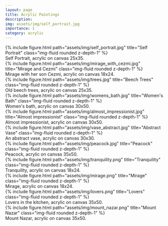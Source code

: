 ```yaml
---
layout: page
title: Acrylic Paintings
description:
img: assets/img/self_portrait.jpg
importance: 1
category: acrylic
---
```


<div class="row">
    <div class="col-sm mt-3 mt-md-0">
        {% include figure.html path="assets/img/self_portrait.jpg" title="Self Portrait" class="img-fluid rounded z-depth-1" %}
    </div>
</div>
<div class="caption">
    Self Portrait, acrylic on canvas 25x35.
</div>

<div class="row">
    <div class="col-sm mt-3 mt-md-0">
        {% include figure.html path="assets/img/mirage_with_cezmi.jpg" title="Mirage and Cezmi" class="img-fluid rounded z-depth-1" %}
    </div>
</div>
<div class="caption">
    Mirage with her son Cezmi, acrylic on canvas 18x24.
</div>

<div class="row">
    <div class="col-sm mt-3 mt-md-0">
        {% include figure.html path="assets/img/trees.jpg" title="Beech Trees" class="img-fluid rounded z-depth-1" %}
    </div>
</div>
<div class="caption">
    Old beech trees, acrylic on canvas 25x35.
</div>

<div class="row">
    <div class="col-sm mt-3 mt-md-0">
        {% include figure.html path="assets/img/womens_bath.jpg" title="Women's Bath" class="img-fluid rounded z-depth-1" %}
    </div>
</div>
<div class="caption">
    Women's bath, acrylic on canvas 30x50.
</div>

<div class="row">
    <div class="col-sm mt-3 mt-md-0">
        {% include figure.html path="assets/img/almost_impressionist.jpg" title="Almost impressionist" class="img-fluid rounded z-depth-1" %}
    </div>
</div>
<div class="caption">
    Almost impressionist, acrylic on canvas 30x50.
</div>

<div class="row">
    <div class="col-sm mt-3 mt-md-0">
        {% include figure.html path="assets/img/vase_abstract.jpg" title="Abstract Vase" class="img-fluid rounded z-depth-1" %}
    </div>
</div>
<div class="caption">
    An abstract vase, acrylic on canvas 30x30.
</div>

<div class="row">
    <div class="col-sm mt-3 mt-md-0">
        {% include figure.html path="assets/img/peacock.jpg" title="Peacock" class="img-fluid rounded z-depth-1" %}
    </div>
</div>
<div class="caption">
    Peacock, acrylic on canvas 35x50.
</div>

<div class="row">
    <div class="col-sm mt-3 mt-md-0">
        {% include figure.html path="assets/img/tranquility.png" title="Tranquility" class="img-fluid rounded z-depth-1" %}
    </div>
</div>
<div class="caption">
    Tranquility, acrylic on canvas 18x24.
</div>

<div class="row">
    <div class="col-sm mt-3 mt-md-0">
        {% include figure.html path="assets/img/mirage.png" title="Mirage" class="img-fluid rounded z-depth-1" %}
    </div>
</div>
<div class="caption">
    Mirage, acrylic on canvas 18x24.
</div>

<div class="row">
    <div class="col-sm mt-3 mt-md-0">
        {% include figure.html path="assets/img/lovers.png" title="Lovers" class="img-fluid rounded z-depth-1" %}
    </div>
</div>
<div class="caption">
    Lovers in the kitchen, acrylic on canvas 35x50.
</div>

<div class="row">
    <div class="col-sm mt-3 mt-md-0">
        {% include figure.html path="assets/img/mount_nazar.png" title="Mount Nazar" class="img-fluid rounded z-depth-1" %}
    </div>
</div>
<div class="caption">
    Mount Nazar, acrylic on canvas 35x50.
</div>


